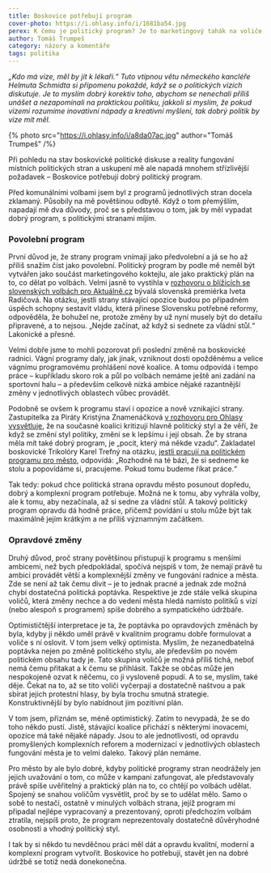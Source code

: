```yaml
---
title: Boskovice potřebují program
cover-photo: https://i.ohlasy.info/i/1681ba54.jpg
perex: K čemu je politický program? Je to marketingový tahák na voliče, nebo by to spíš měl být pracovní plán? V komentáři se zamýšlí Tomáš Trumpeš.
author: Tomáš Trumpeš
category: názory a komentáře
tags: politika
---
```


*„Kdo má vize, měl by jít k lékaři.“ Tuto vtipnou větu německého kancléře Helmuta Schmidta si připomenu pokaždé, když se o politických vizích diskutuje. Je to myslím dobrý korektiv toho, abychom se nenechali příliš unášet a nezapomínali na praktickou politiku, jakkoli si myslím, že pokud vizemi rozumíme inovativní nápady a kreativní myšlení, tak dobrý politik by vize mít měl.*

{% photo src="https://i.ohlasy.info/i/a8da07ac.jpg" author="Tomáš Trumpeš" /%}

Při pohledu na stav boskovické politické diskuse a reality fungování místních politických stran a uskupení mě ale napadá mnohem střízlivější požadavek – Boskovice potřebují dobrý politický program.

Před komunálními volbami jsem byl z programů jednotlivých stran docela zklamaný. Působily na mě povětšinou odbytě. Když o tom přemýšlím, napadají mě dva důvody, proč se s představou o tom, jak by měl vypadat dobrý program, s politickými stranami míjím.

### Povolební program

První důvod je, že strany program vnímají jako předvolební a já se ho až příliš snažím číst jako povolební. Politický program by podle mě neměl být vytvářen jako součást marketingového koktejlu, ale jako praktický plán na to, co dělat po volbách. Velmi jasně to vystihla v [rozhovoru o blížících se slovenských volbách pro Aktuálně.cz](https://nazory.aktualne.cz/rozhovory/slovenskem-pred-volbami-cloumaji-emoce-a-lide-hledaji-pevny/r~5d25a8a4468f11ea9d020cc47ab5f122/) bývalá slovenská premiérka Iveta Radičová. Na otázku, jestli strany stávající opozice budou po případném úspěch schopny sestavit vládu, která přinese Slovensku potřebné reformy, odpověděla, že bohužel ne, protože změny by už nyní musely být do detailu připravené, a to nejsou. „Nejde začínat, až když si sednete za vládní stůl.“ Lakonické a přesné.

Velmi dobře jsme to mohli pozorovat při poslední změně na boskovické radnici. Vágní programy daly, jak jinak, vzniknout dosti opožděnému a velice vágnímu programovému prohlášení nové koalice. A tomu odpovídá i tempo práce – kupříkladu skoro rok a půl po volbách nemáme ještě ani zadání na sportovní halu – a především celkově nízká ambice nějaké razantnější změny v jednotlivých oblastech vůbec provádět.

Podobně se ovšem k programu staví i opozice a nově vznikající strany. Zastupitelka za Piráty Kristýna Znamenáčková [v rozhovoru pro Ohlasy vysvětluje](https://ohlasy.info/clanky/2019/11/rozhovor-znamenackova.html), že na současné koalici kritizují hlavně politický styl a že věří, že když se změní styl politiky, změní se k lepšímu i její obsah. Že by strana měla mít také dobrý program, je „pocit, který má někde vzadu“. Zakladatel boskovické Trikolóry Karel Trefný na otázku, [jestli pracují na politickém programu pro město](https://ohlasy.info/clanky/2020/02/rozhovor-trefny.html), odpovídá: „Rozhodně na té bázi, že si sedneme ke stolu a popovídáme si, pracujeme. Pokud tomu budeme říkat práce.“

Tak tedy: pokud chce politická strana opravdu město posunout dopředu, dobrý a komplexní program potřebuje. Možná ne k tomu, aby vyhrála volby, ale k tomu, aby nezačínala, až si sedne za vládní stůl. A takový politický program opravdu dá hodně práce, přičemž povídání u stolu může být tak maximálně jejím krátkým a ne příliš významným začátkem.

### Opravdové změny

Druhý důvod, proč strany povětšinou přistupují k programu s menšími ambicemi, než bych předpokládal, spočívá nejspíš v tom, že nemají právě tu ambici provádět větší a komplexnější změny ve fungování radnice a města. Zde se není až tak čemu divit – je to jednak pracné a jednak zde možná chybí dostatečná politická poptávka. Respektive je zde stále velká skupina voličů, která změny nechce a do vedení města hledá namísto politiků s vizí (nebo alespoň s programem) spíše dobrého a sympatického údržbáře. 

Optimističtější interpretace je ta, že poptávka po opravdových změnách by byla, kdyby ji někdo uměl právě v kvalitním programu dobře formulovat a voliče s ní oslovit. V tom jsem velký optimista. Myslím, že nezanedbatelná poptávka nejen po změně politického stylu, ale především po novém politickém obsahu tady je. Tato skupina voličů je možná příliš tichá, neboť nemá čemu přitakat a k čemu se přihlásit. Takže se občas může jen nespokojeně ozvat k něčemu, co ji vysloveně popudí. A to se, myslím, také děje. Čekat na to, až se tito voliči vyčerpají a dostatečně naštvou a pak sbírat jejich protestní hlasy, by byla trochu smutná strategie. Konstruktivnější by bylo nabídnout jim pozitivní plán.

V tom jsem, přiznám se, méně optimistický. Zatím to nevypadá, že se do toho někdo pustí. Jistě, stávající koalice přichází s některými inovacemi, opozice má také nějaké nápady. Jsou to ale jednotlivosti, od opravdu promyšlených komplexních reforem a modernizací v jednotlivých oblastech fungování města je to velmi daleko. Takový plán nemáme.

Pro město by ale bylo dobré, kdyby politické programy stran neodrážely jen jejich uvažování o tom, co může v kampani zafungovat, ale představovaly právě spíše uvěřitelný a praktický plán na to, co chtějí po volbách udělat. Spojený se snahou voličům vysvětlit, proč by se to udělat mělo. Samo o sobě to nestačí, ostatně v minulých volbách strana, jejíž program mi připadal nejlépe vypracovaný a prezentovaný, oproti předchozím volbám ztratila, nejspíš proto, že program neprezentovaly dostatečně důvěryhodné osobnosti a vhodný politický styl.

I tak by si někdo tu nevděčnou práci měl dát a opravdu kvalitní, moderní a komplexní program vytvořit. Boskovice ho potřebují, stavět jen na dobré údržbě se totiž nedá donekonečna.
